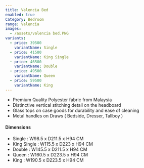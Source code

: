 ```yaml
---
title: Valencia Bed
enabled: true
Category: Bedroom
range: Valencia
images:
  - /assets/valencia bed.PNG
variants:
  - price: 39500
    variantName: Single
  - price: 41500
    variantName: King Single
  - price: 46500
    variantName: Double
  - price: 49500
    variantName: Queen
  - price: 59500
    variantName: King
---
```


* Premium Quality Polyester fabric from Malaysia
* Distinctive vertical stitching detail on the headboard
* Glass tops on case goods for durability and ease of cleaning
* Metal handles on Draws ( Bedside, Dresser, Tallboy )

#### Dimensions

* Single : W98.5 x D211.5 x H94 CM
* King Single : W115.5 x D223 x H94 CM
* Double : W145.5 x D211.5 x H94 CM
* Queen : W160.5 x D223.5 x H94 CM
* King : W190.5 x D223.5 x H94 CM
